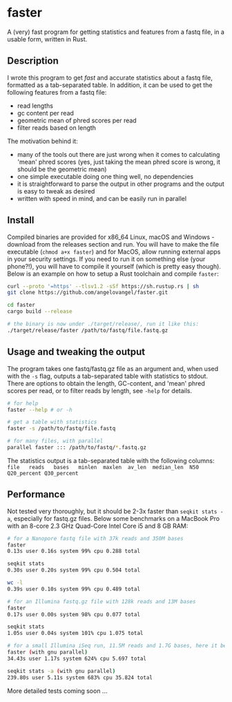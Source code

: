 # faster

A (very) fast program for getting statistics and features from a fastq file, in a usable form, written in Rust.

## Description

I wrote this program to get *fast* and accurate statistics about a fastq file, formatted as a tab-separated table. In addition, it can be used to get the following features from a fastq file:

- read lengths
- gc content per read
- geometric mean of phred scores per read
- filter reads based on length

The motivation behind it:

- many of the tools out there are just wrong when it comes to calculating 'mean' phred scores (yes, just taking the mean phred score is wrong, it should be the geometric mean)
- one simple executable doing one thing well, no dependencies
- it is straightforward to parse the output in other programs and the output is easy to tweak as desired
- written with speed in mind, and can be easily run in parallel

## Install

Compiled binaries are provided for x86_64 Linux, macOS and Windows - download from the releases section and run. You will have to make the file executable (`chmod a+x faster`) and for MacOS, allow running external apps in your security settings. If you need to run it on something else (your phone?!), you will have to compile it yourself (which is pretty easy though). Below is an example on how to setup a Rust toolchain and compile `faster`:

```bash
curl --proto '=https' --tlsv1.2 -sSf https://sh.rustup.rs | sh
git clone https://github.com/angelovangel/faster.git

cd faster
cargo build --release

# the binary is now under ./target/release/, run it like this:
./target/release/faster /path/to/fastq/file.fastq.gz

```

## Usage and tweaking the output

The program takes one fastq/fastq.gz file as an argument and, when used with the `-s` flag, outputs a tab-separated table with statistics to stdout. There are options to obtain the length, GC-content, and 'mean' phred scores per read, or to filter reads by length, see `-help` for details.

```bash
# for help
faster --help # or -h

# get a table with statistics
faster -s /path/to/fastq/file.fastq

# for many files, with parallel
parallel faster ::: /path/to/fastq/*.fastq.gz
```

The statistics output is a tab-separated table with the following columns:   
`file   reads   bases   minlen  maxlen  av_len  median_len  N50 Q20_percent Q30_percent`

## Performance

Not tested very thoroughly, but it should be 2-3x faster than `seqkit stats -a`, especially for fastq.gz files. Below some benchmarks on a MacBook Pro with an 8-core 2.3 GHz Quad-Core Intel Core i5 and 8 GB RAM:

```bash
# for a Nanopore fastq file with 37k reads and 350M bases
faster
0.13s user 0.16s system 99% cpu 0.288 total

seqkit stats
0.30s user 0.20s system 99% cpu 0.504 total

wc -l
0.39s user 0.10s system 99% cpu 0.489 total

# for an Illumina fastq.gz file with 128k reads and 13M bases
faster
0.17s user 0.00s system 98% cpu 0.077 total

seqkit stats
1.05s user 0.04s system 101% cpu 1.075 total

# for a small Illumina iSeq run, 11.5M reads and 1.7G bases, here it becomes more interesting
faster (with gnu parallel)
34.43s user 1.17s system 624% cpu 5.697 total

seqkit stats -a (with gnu parallel)
239.80s user 5.11s system 683% cpu 35.824 total
```

More detailed tests coming soon ...